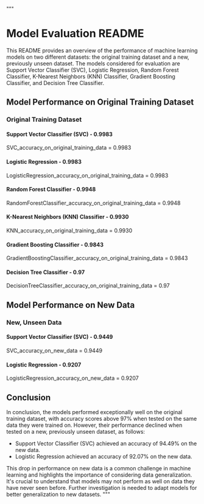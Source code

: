 """
# Model Evaluation README

This README provides an overview of the performance of machine learning models on two different datasets: the original training dataset and a new, previously unseen dataset. The models considered for evaluation are Support Vector Classifier (SVC), Logistic Regression, Random Forest Classifier, K-Nearest Neighbors (KNN) Classifier, Gradient Boosting Classifier, and Decision Tree Classifier.

## Model Performance on Original Training Dataset

### Original Training Dataset

#### Support Vector Classifier (SVC) - 0.9983
SVC_accuracy_on_original_training_data = 0.9983

#### Logistic Regression - 0.9983
LogisticRegression_accuracy_on_original_training_data = 0.9983

#### Random Forest Classifier - 0.9948
RandomForestClassifier_accuracy_on_original_training_data = 0.9948

#### K-Nearest Neighbors (KNN) Classifier - 0.9930
KNN_accuracy_on_original_training_data = 0.9930

#### Gradient Boosting Classifier - 0.9843
GradientBoostingClassifier_accuracy_on_original_training_data = 0.9843

#### Decision Tree Classifier - 0.97
DecisionTreeClassifier_accuracy_on_original_training_data = 0.97

## Model Performance on New Data

### New, Unseen Data

#### Support Vector Classifier (SVC) - 0.9449
SVC_accuracy_on_new_data = 0.9449

#### Logistic Regression - 0.9207
LogisticRegression_accuracy_on_new_data = 0.9207

## Conclusion

In conclusion, the models performed exceptionally well on the original training dataset, with accuracy scores above 97% when tested on the same data they were trained on. However, their performance declined when tested on a new, previously unseen dataset, as follows:

- Support Vector Classifier (SVC) achieved an accuracy of 94.49% on the new data.
- Logistic Regression achieved an accuracy of 92.07% on the new data.

This drop in performance on new data is a common challenge in machine learning and highlights the importance of considering data generalization. It's crucial to understand that models may not perform as well on data they have never seen before. Further investigation is needed to adapt models for better generalization to new datasets.
"""
